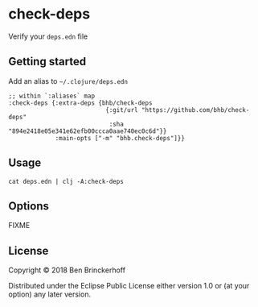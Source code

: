 # check-deps

Verify your `deps.edn` file

## Getting started

Add an alias to `~/.clojure/deps.edn`

```
;; within `:aliases` map
:check-deps {:extra-deps {bhb/check-deps
                           {:git/url "https://github.com/bhb/check-deps"
                            :sha "894e2418e05e341e62efb00ccca0aae740ec0c6d"}}
             :main-opts ["-m" "bhb.check-deps"]}}
```

## Usage

`cat deps.edn | clj -A:check-deps`

## Options

FIXME

## License

Copyright © 2018  Ben Brinckerhoff

Distributed under the Eclipse Public License either version 1.0 or (at
your option) any later version.
